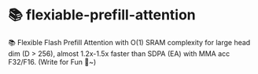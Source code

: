 # 📚 flexiable-prefill-attention
📚 Flexible Flash Prefill Attention with O(1) SRAM complexity for large head dim (D > 256), almost 1.2x-1.5x faster than SDPA (EA) with MMA acc F32/F16. (Write for Fun 👀~)
